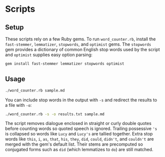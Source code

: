 # Scripts

## Setup

These scripts rely on a few Ruby gems. To run `word_counter.rb`, install the
`fast-stemmer`, `lemmatizer`, `stopwords`, and `optimist` gems. The
`stopwords` gem provides a dictionary of common English stop words used by the
script and `optimist` supplies easy option parsing:

```bash
gem install fast-stemmer lemmatizer stopwords optimist
```

## Usage

```bash
./word_counter.rb sample.md
```

You can include stop words in the output with `-s` and redirect the results to
a file with `-o`:

```bash
./word_counter.rb -s -o results.txt sample.md
```

The script removes dialogue enclosed in straight or curly double quotes before
counting words so quoted speech is ignored. Trailing possessive `'s` is
collapsed so words like `Lucy` and `Lucy's` are tallied together. Extra stop
words like `this`, `i`, `as`, `that`, `his`, `they`, `did`, `could`, `didn't`,
and `couldn't` are merged with the gem's default list. Their stems are
precomputed so conjugated forms such as `did` (which lemmatizes to `do`) are
still matched.
